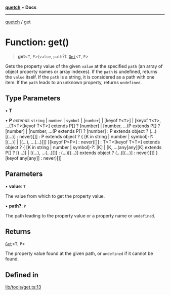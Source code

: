 [**quetch**](../README.md) • **Docs**

***

[quetch](../README.md) / get

# Function: get()

> **get**\<`T`, `P`\>(`value`, `path`?): [`Get`](../type-aliases/Get.md)\<`T`, `P`\>

Gets the property value of the given `value` at the specified `path` (an array of object property names or array indexes).
If the `path` is undefined, returns the `value` itself.
If the `path` is a string, it is considered as a path with one item.
If the `path` leads to an unknown property, returns `undefined`.

## Type Parameters

• **T**

• **P** *extends* `string` \| `number` \| `symbol` \| [`number`] \| [keyof `T`\<`T`\>] \| [keyof `T`\<`T`\>, ...(T\<T\>\[keyof T\<T\>\] extends P\[\] ? \[number\] \| \[number, ...(P extends P\[\] ? \[number\] \| \[number, ...(P extends P\[\] ? \[number\] : P extends object ? (...)\[(...)\] : never)\[\]\] : P extends object ? \{ \[K in string \| number \| symbol\]-?: \[(...)\] \| \[(...), ...(...)\[\]\] \}\[keyof P\<P\>\] : never)\[\]\] : T\<T\>\[keyof T\<T\>\] extends object ? \{ \[K in string \| number \| symbol\]-?: \[K\] \| \[K, ...(any\[any\]\[K\] extends P\[\] ? \[(...)\] \| \[(...), ...(...)\[\]\] : (...)\[(...)\] extends object ? (...)\[(...)\] : never)\[\]\] \}\[keyof any\[any\]\] : never)\[\]]

## Parameters

• **value**: `T`

The value from which to get the property value.

• **path?**: `P`

The path leading to the property value or a property name or `undefined`.

## Returns

[`Get`](../type-aliases/Get.md)\<`T`, `P`\>

The property value found at the given path, or `undefined` if it cannot be found.

## Defined in

[lib/tools/get.ts:13](https://github.com/nevoland/quetch/blob/4c3c4d08a348f3317d0dfdffa7516132c18306c7/lib/tools/get.ts#L13)
